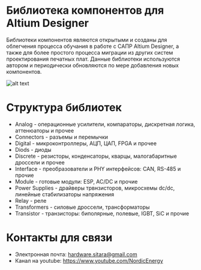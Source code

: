 ﻿# Библиотека компонентов для Altium Designer
Библиотеки компонентов являются открытыми и созданы для облегчения процесса обучания в работе с САПР Altium Designer, а также для более простого
процесса миграции из других систем проектирования печатных плат. Данные библиотеки используются автором и периодически обновляются по мере добавления
новых компонентов. 

![alt text](https://github.com/Nordic-Energy/AltiumLibrary/blob/master/AltiumTemplate/main.jpg)

# Структура библиотек
* Analog - операционные усилители, компараторы, дискретная логика, аттенюаторы и прочее
* Connectors - разъемы и перемычки
* Digital - микроконтроллеры, АЦП, ЦАП, FPGA и прочее
* Diods - диоды
* Discrete - резисторы, конденсаторы, кварцы, малогабаритные дроссели и прочее
* Interface - преобразователи и PHY интерфейсов: CAN, RS-485 и прочие
* Module - готовые модули: ESP, AC/DC и прочие
* Power Supplies - драйверы трвнзисторов, микросхемы dc/dc, линейные стабилизаторы напряжения
* Relay - реле
* Transformers - силовые дроссели, трансформаторы
* Transistor - транзисторы: биполярные, полевые, IGBT, SiC и прочие


# Контакты для связи
* Электронная почта: hardware.sitara@gmail.com
* Канал на youtube: https://www.youtube.com/NordicEnergy




